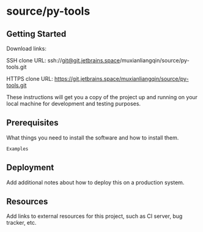 # source/py-tools



## Getting Started

Download links:

SSH clone URL: ssh://git@git.jetbrains.space/muxianliangqin/source/py-tools.git

HTTPS clone URL: https://git.jetbrains.space/muxianliangqin/source/py-tools.git



These instructions will get you a copy of the project up and running on your local machine for development and testing purposes.

## Prerequisites

What things you need to install the software and how to install them.

```
Examples
```

## Deployment

Add additional notes about how to deploy this on a production system.

## Resources

Add links to external resources for this project, such as CI server, bug tracker, etc.
